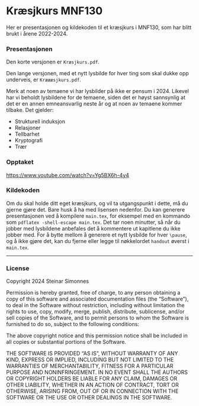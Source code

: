 # Kræsjkurs MNF130

Her er presentasjonen og kildekoden til et kræsjkurs i MNF130, som har blitt brukt i årene 2022-2024. 

### Presentasjonen
Den korte versjonen er `Kræsjkurs.pdf`.

Den lange versjonen, med et nytt lysbilde for hver ting som skal dukke opp underveis, er `Kræææsjkurs.pdf`.

Merk at noen av temaene vi har lysbilder på ikke er pensum i 2024. Likevel har vi beholdt lysbildene for de temaene, siden det er høyst sannsynlig at det er en annen emneansvarlig neste år og at noen av temaene kommer tilbake. Det gjelder:
* Strukturell induksjon
* Relasjoner
* Tellbarhet
* Kryptografi
* Trær

### Opptaket
https://www.youtube.com/watch?v=Yg5BX6h-4y4 

### Kildekoden
Om du skal holde ditt eget kræsjkurs, og vil ta utgangspunkt i dette, må du gjerne gjøre det. Bare husk å ha med lisensen nedenfor. Du kan generere presentasjonen ved å kompilere `main.tex`, for eksempel med en kommando som `pdflatex -shell-escape main.tex`. Det tar noen minutter, så når du jobber med lysbildene anbefales det å kommentere ut kapitlene du ikke jobber med. For å bytte mellom å generere et nytt lysbilde for hver `\pause`, og å ikke gjøre det, kan du fjerne eller legge til nøkkelordet `handout` øverst i `main.tex`.

***

### License
Copyright 2024 Steinar Simonnes

Permission is hereby granted, free of charge, to any person obtaining a copy of this software and associated documentation files (the “Software”), to deal in the Software without restriction, including without limitation the rights to use, copy, modify, merge, publish, distribute, sublicense, and/or sell copies of the Software, and to permit persons to whom the Software is furnished to do so, subject to the following conditions:

The above copyright notice and this permission notice shall be included in all copies or substantial portions of the Software.

THE SOFTWARE IS PROVIDED “AS IS”, WITHOUT WARRANTY OF ANY KIND, EXPRESS OR IMPLIED, INCLUDING BUT NOT LIMITED TO THE WARRANTIES OF MERCHANTABILITY, FITNESS FOR A PARTICULAR PURPOSE AND NONINFRINGEMENT. IN NO EVENT SHALL THE AUTHORS OR COPYRIGHT HOLDERS BE LIABLE FOR ANY CLAIM, DAMAGES OR OTHER LIABILITY, WHETHER IN AN ACTION OF CONTRACT, TORT OR OTHERWISE, ARISING FROM, OUT OF OR IN CONNECTION WITH THE SOFTWARE OR THE USE OR OTHER DEALINGS IN THE SOFTWARE.
